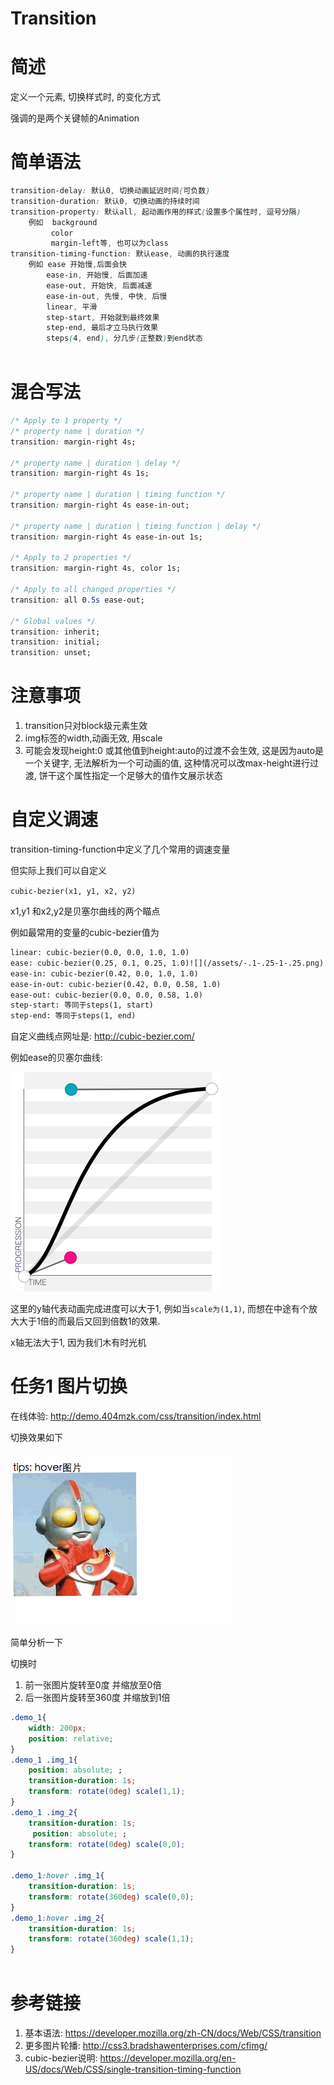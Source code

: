 # Transition

# 简述

定义一个元素, 切换样式时, 的变化方式

强调的是两个关键帧的Animation

# 简单语法

```css
transition-delay: 默认0, 切换动画延迟时间(可负数)
transition-duration: 默认0, 切换动画的持续时间
transition-property: 默认all, 起动画作用的样式(设置多个属性时, 逗号分隔)
    例如  background
         color
         margin-left等, 也可以为class
transition-timing-function: 默认ease, 动画的执行速度
    例如 ease 开始慢,后面会快
        ease-in, 开始慢, 后面加速
        ease-out, 开始快, 后面减速
        ease-in-out, 先慢, 中快, 后慢
        linear, 平滑
        step-start, 开始就到最终效果
        step-end, 最后才立马执行效果
        steps(4, end), 分几步(正整数)到end状态
    
```

# 混合写法

```css
/* Apply to 1 property */
/* property name | duration */
transition: margin-right 4s;

/* property name | duration | delay */
transition: margin-right 4s 1s;

/* property name | duration | timing function */
transition: margin-right 4s ease-in-out;

/* property name | duration | timing function | delay */
transition: margin-right 4s ease-in-out 1s;

/* Apply to 2 properties */
transition: margin-right 4s, color 1s;

/* Apply to all changed properties */
transition: all 0.5s ease-out;

/* Global values */
transition: inherit;
transition: initial;
transition: unset;
```

# 注意事项

1. transition只对block级元素生效
2. img标签的width,动画无效, 用scale
3. 可能会发现height:0 或其他值到height:auto的过渡不会生效, 这是因为auto是一个关键字, 无法解析为一个可动画的值, 这种情况可以改max-height进行过渡, 饼干这个属性指定一个足够大的值作文展示状态

# 自定义调速

transition-timing-function中定义了几个常用的调速变量

但实际上我们可以自定义

`cubic-bezier(x1, y1, x2, y2)`

x1,y1 和x2,y2是贝塞尔曲线的两个瞄点

例如最常用的变量的cubic-bezier值为

```html
linear: cubic-bezier(0.0, 0.0, 1.0, 1.0)
ease: cubic-bezier(0.25, 0.1, 0.25, 1.0)![](/assets/-.1-.25-1-.25.png)
ease-in: cubic-bezier(0.42, 0.0, 1.0, 1.0)
ease-in-out: cubic-bezier(0.42, 0.0, 0.58, 1.0)
ease-out: cubic-bezier(0.0, 0.0, 0.58, 1.0)
step-start: 等同于steps(1, start)
step-end: 等同于steps(1, end)
```

自定义曲线点网址是: http://cubic-bezier.com/

例如ease的贝塞尔曲线:

![ease贝塞尔曲线](/assets/ease-bezier.png)

这里的y轴代表动画完成进度可以大于1, 例如当`scale为(1,1)`, 而想在中途有个放大大于1倍的而最后又回到倍数1的效果.

x轴无法大于1, 因为我们木有时光机

# 任务1 图片切换

在线体验: http://demo.404mzk.com/css/transition/index.html

切换效果如下

![transition图片切换](/assets/transition-image-hover-3.gif)

简单分析一下

切换时 

1. 前一张图片旋转至0度 并缩放至0倍
2. 后一张图片旋转至360度 并缩放到1倍 

```css        
.demo_1{
    width: 200px;
    position: relative;
}
.demo_1 .img_1{
    position: absolute; ;
    transition-duration: 1s;
    transform: rotate(0deg) scale(1,1);
}
.demo_1 .img_2{
    transition-duration: 1s;
     position: absolute; ;
    transform: rotate(0deg) scale(0,0);
}

.demo_1:hover .img_1{
    transition-duration: 1s;
    transform: rotate(360deg) scale(0,0);
}
.demo_1:hover .img_2{
    transition-duration: 1s;
    transform: rotate(360deg) scale(1,1);
}
        
```


# 参考链接

1. 基本语法: https://developer.mozilla.org/zh-CN/docs/Web/CSS/transition
2. 更多图片轮播: http://css3.bradshawenterprises.com/cfimg/
3. cubic-bezier说明: https://developer.mozilla.org/en-US/docs/Web/CSS/single-transition-timing-function